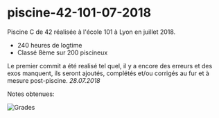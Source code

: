 # piscine-42-101-07-2018
Piscine C de 42 réalisée à l'école 101 à Lyon en juillet 2018.

- 240 heures de logtime
- Classé 8ème sur 200 piscineux

Le premier commit a été realisé tel quel, il y a encore des erreurs et des exos manquent, ils seront ajoutés, complétés et/ou corrigés au fur et à mesure post-piscine. *28.07.2018*

Notes obtenues:

![Grades](https://i.imgur.com/YHRKnU3.png)
